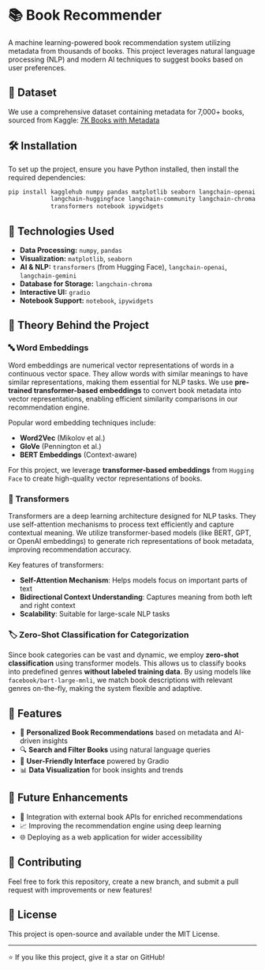 # 📚 Book Recommender

A machine learning-powered book recommendation system utilizing metadata from thousands of books. This project leverages natural language processing (NLP) and modern AI techniques to suggest books based on user preferences.

## 📂 Dataset
We use a comprehensive dataset containing metadata for 7,000+ books, sourced from Kaggle:
[7K Books with Metadata](https://www.kaggle.com/datasets/dylanjcastillo/7k-books-with-metadata)

## 🛠 Installation
To set up the project, ensure you have Python installed, then install the required dependencies:

```sh
pip install kagglehub numpy pandas matplotlib seaborn langchain-openai \
            langchain-huggingface langchain-community langchain-chroma gradio \
            transformers notebook ipywidgets
```

## 🔧 Technologies Used
- **Data Processing:** `numpy`, `pandas`
- **Visualization:** `matplotlib`, `seaborn`
- **AI & NLP:** `transformers` (from Hugging Face), `langchain-openai`, `langchain-gemini`
- **Database for Storage:** `langchain-chroma`
- **Interactive UI:** `gradio`
- **Notebook Support:** `notebook`, `ipywidgets`

## 🧠 Theory Behind the Project

### 🔤 Word Embeddings
Word embeddings are numerical vector representations of words in a continuous vector space. They allow words with similar meanings to have similar representations, making them essential for NLP tasks. We use **pre-trained transformer-based embeddings** to convert book metadata into vector representations, enabling efficient similarity comparisons in our recommendation engine.

Popular word embedding techniques include:
- **Word2Vec** (Mikolov et al.)
- **GloVe** (Pennington et al.)
- **BERT Embeddings** (Context-aware)

For this project, we leverage **transformer-based embeddings** from `Hugging Face` to create high-quality vector representations of books.

### 🤖 Transformers
Transformers are a deep learning architecture designed for NLP tasks. They use self-attention mechanisms to process text efficiently and capture contextual meaning. We utilize transformer-based models (like BERT, GPT, or OpenAI embeddings) to generate rich representations of book metadata, improving recommendation accuracy.

Key features of transformers:
- **Self-Attention Mechanism**: Helps models focus on important parts of text
- **Bidirectional Context Understanding**: Captures meaning from both left and right context
- **Scalability**: Suitable for large-scale NLP tasks

### 🏷️ Zero-Shot Classification for Categorization
Since book categories can be vast and dynamic, we employ **zero-shot classification** using transformer models. This allows us to classify books into predefined genres **without labeled training data**. By using models like `facebook/bart-large-mnli`, we match book descriptions with relevant genres on-the-fly, making the system flexible and adaptive.

## 🚀 Features
- 📖 **Personalized Book Recommendations** based on metadata and AI-driven insights
- 🔍 **Search and Filter Books** using natural language queries
- 🎨 **User-Friendly Interface** powered by Gradio
- 📊 **Data Visualization** for book insights and trends

## 🔮 Future Enhancements
- 🔗 Integration with external book APIs for enriched recommendations
- 📈 Improving the recommendation engine using deep learning
- 🌐 Deploying as a web application for wider accessibility

## 🤝 Contributing
Feel free to fork this repository, create a new branch, and submit a pull request with improvements or new features!

## 📜 License
This project is open-source and available under the MIT License.

---
⭐ If you like this project, give it a star on GitHub!
